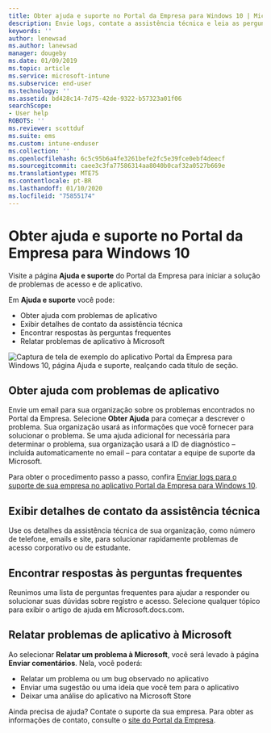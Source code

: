 ```yaml
---
title: Obter ajuda e suporte no Portal da Empresa para Windows 10 | Microsoft Docs
description: Envie logs, contate a assistência técnica e leia as perguntas frequentes na página Ajuda e suporte do Portal da Empresa.
keywords: ''
author: lenewsad
ms.author: lanewsad
manager: dougeby
ms.date: 01/09/2019
ms.topic: article
ms.service: microsoft-intune
ms.subservice: end-user
ms.technology: ''
ms.assetid: bd428c14-7d75-42de-9322-b57323a01f06
searchScope:
- User help
ROBOTS: ''
ms.reviewer: scottduf
ms.suite: ems
ms.custom: intune-enduser
ms.collection: ''
ms.openlocfilehash: 6c5c95b6a4fe3261befe2fc5e39fce0ebf4deecf
ms.sourcegitcommit: caee3c3fa77586314aa8040b0caf32a0527b669e
ms.translationtype: MTE75
ms.contentlocale: pt-BR
ms.lasthandoff: 01/10/2020
ms.locfileid: "75855174"
---
```

# <a name="get-help-and-support-in-company-portal-for-windows-10"></a>Obter ajuda e suporte no Portal da Empresa para Windows 10

Visite a página **Ajuda e suporte** do Portal da Empresa para iniciar a solução de problemas de acesso e de aplicativo.   

Em **Ajuda e suporte** você pode:  

* Obter ajuda com problemas de aplicativo
* Exibir detalhes de contato da assistência técnica
* Encontrar respostas às perguntas frequentes 
* Relatar problemas de aplicativo à Microsoft

![Captura de tela de exemplo do aplicativo Portal da Empresa para Windows 10, página Ajuda e suporte, realçando cada título de seção.](./media/1812_UCP_Help_Support_sections.png)  

## <a name="get-help-with-app-problems"></a>Obter ajuda com problemas de aplicativo

Envie um email para sua organização sobre os problemas encontrados no Portal da Empresa. Selecione **Obter Ajuda** para começar a descrever o problema. Sua organização usará as informações que você fornecer para solucionar o problema. Se uma ajuda adicional for necessária para determinar o problema, sua organização usará a ID de diagnóstico – incluída automaticamente no email – para contatar a equipe de suporte da Microsoft.  

Para obter o procedimento passo a passo, confira [Enviar logs para o suporte de sua empresa no aplicativo Portal da Empresa para Windows 10](send-logs-to-your-it-admin-cp-windows.md).  

## <a name="view-helpdesk-contact-details"></a>Exibir detalhes de contato da assistência técnica  
Use os detalhes da assistência técnica de sua organização, como número de telefone, emails e site, para solucionar rapidamente problemas de acesso corporativo ou de estudante.  

## <a name="find-answers-to-frequently-asked-questions"></a>Encontrar respostas às perguntas frequentes  
Reunimos uma lista de perguntas frequentes para ajudar a responder ou solucionar suas dúvidas sobre registro e acesso. Selecione qualquer tópico para exibir o artigo de ajuda em Microsoft.docs.com.  

## <a name="report-app-problems-to-microsoft"></a>Relatar problemas de aplicativo à Microsoft  
Ao selecionar **Relatar um problema à Microsoft**, você será levado à página **Enviar comentários**. Nela, você poderá:

* Relatar um problema ou um bug observado no aplicativo  
* Enviar uma sugestão ou uma ideia que você tem para o aplicativo  
* Deixar uma análise do aplicativo na Microsoft Store   


Ainda precisa de ajuda? Contate o suporte da sua empresa. Para obter as informações de contato, consulte o [site do Portal da Empresa](https://go.microsoft.com/fwlink/?linkid=2010980).
